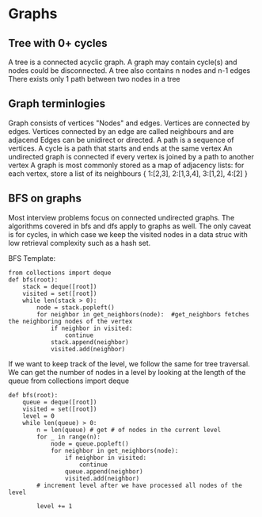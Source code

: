 # Graphs

## Tree with 0+ cycles

A tree is a connected acyclic graph.
A graph may contain cycle(s) and nodes could be disconnected.
A tree also contains n nodes and n-1 edges
There exists only 1 path between two nodes in a tree

## Graph terminlogies
Graph consists of vertices "Nodes" and edges.
Vertices are connected by edges.
Vertices connected by an edge are called neighbours and are adjacend
Edges can be unidirect or directed.
A path is a sequence of vertices. A cycle is a path that starts and ends at the same vertex
An undirected graph is connected if every vertex is joined by a path to another vertex
A graph is most commonly stored as a map of adjacency lists: for each vertex, store a list of its
neighbours
{
    1:[2,3],
    2:[1,3,4],
    3:[1,2],
    4:[2]
}

## BFS on graphs
Most interview problems focus on connected undirected graphs. The algorithms covered in bfs and dfs apply
to graphs as well. The only caveat is for cycles, in which case we keep the visited nodes in a data struc
with low retrieval complexity such as a hash set.

BFS Template:

    from collections import deque
    def bfs(root):
        stack = deque([root])
        visited = set([root])
        while len(stack > 0):
            node = stack.popleft()
            for neighbor in get_neighbors(node):  #get_neighbors fetches the neighboring nodes of the vertex
                if neighbor in visited:
                    continue
                stack.append(neighbor)
                visited.add(neighbor)

If we want to keep track of the level, we follow the same for tree traversal.
We can get the number of nodes in a level by looking at the length of the queue
from collections import deque


    def bfs(root):
        queue = deque([root])
        visited = set([root])
        level = 0
        while len(queue) > 0:
            n = len(queue) # get # of nodes in the current level
            for _ in range(n):
                node = queue.popleft()
                for neighbor in get_neighbors(node):
                    if neighbor in visited:
                        continue
                    queue.append(neighbor)
                    visited.add(neighbor)
            # increment level after we have processed all nodes of the level

            level += 1

